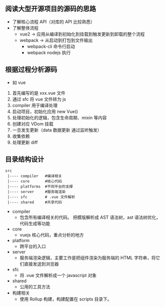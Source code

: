 ## 阅读大型开源项目的源码的思路

- 了解核心流程 API（对库的 API 比较熟悉）
- 了解整体流程
  - vue2 -> 应用从编译到初始化到挂载到触发更新到卸载的整个流程
  - webpack -> 从启动到打包到文件输出
    - webpack-cli 命令行启动
    - webpack nodejs 执行

## 根据过程分析源码

- 如 vue

1. 首先编写的是 xxx.vue 文件
2. 通过 sfc 将 vue 文件转为 js
3. compiler 用于编译处理
4. 启动项目，初始化应用 new Vue()
5. 处理初始化的逻辑，包含生命周期、mixin 等内容
6. 创建对应 VDom 挂载
7. 一旦发生更新（data 数据更新 通过监听触发）
8. 收集依赖
9. 处理更新 diff

## 目录结构设计

```
src
 |---- compiler   #编译相关
 |---- core       #核心代码
 |---- platforms  #不同平台的支撑
 |---- server     #服务端渲染
 |---- sfc        # .vue 文件解析
 |---- shared     #共享代码
```

- compiler
  - 包含所有编译相关的代码。 把模版解析成 AST 语法树，ast 语法树优化，代码生成等功能
- core
  - vuejs 核心代码，重点分析的地方
- platform
  - 跨平台的入口
- server
  - 服务端渲染逻辑，主要工作是把组件渲染为服务端的 HTML 字符串，将它们直接发送到浏览器
- sfc
  - 将 .vue 文件解析成一个 javascript 对象
- shared
  - 公用的工具方法
- 构建相关
  - 使用 Rollup 构建，构建配置在 scripts 目录下。
